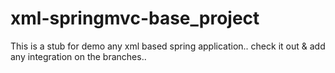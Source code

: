 # xml-springmvc-base_project

This is a stub for demo any xml based spring application.. check it out & add any integration on the branches..
